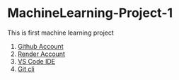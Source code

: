 # MachineLearning-Project-1
This  is first machine learning project

1. [Github Account](https://github.com)
2. [Render Account](https://dashboard.render.com/)
3. [VS Code IDE](https://code.visualstudio.com/download)
4. [Git cli](https://git-scm.com/downloads)